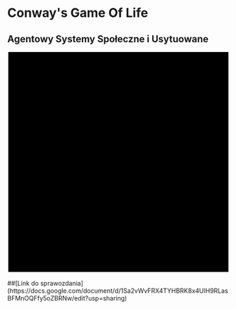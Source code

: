# Conway's Game Of Life
## Agentowy Systemy Społeczne i Usytuowane

<p align=center>
<img src="intro.gif">
</p>
##[Link do sprawozdania](https://docs.google.com/document/d/1Sa2vWvFRX4TYHBRK8x4UIH9RLasBFMnOQFfy5oZBRNw/edit?usp=sharing)
